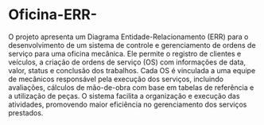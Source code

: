 # Oficina-ERR-
O projeto apresenta um Diagrama Entidade-Relacionamento (ERR) para o desenvolvimento de um sistema de controle e gerenciamento de ordens de serviço para uma oficina mecânica.
Ele permite o registro de clientes e veículos, a criação de ordens de serviço (OS) com informações de data, valor, status e conclusão dos trabalhos. Cada OS é vinculada a uma equipe de mecânicos responsável pela execução dos serviços, incluindo avaliações, cálculos de mão-de-obra com base em tabelas de referência e a utilização de peças. O sistema facilita a organização e execução das atividades, promovendo maior eficiência no gerenciamento dos serviços prestados.
